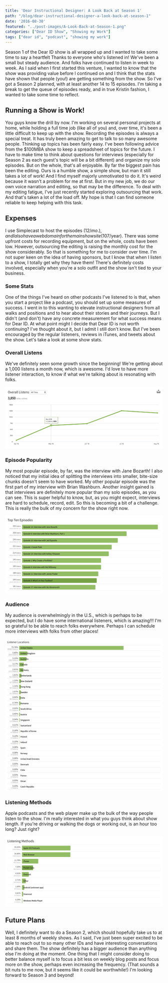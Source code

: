 ```yaml
---
title: 'Dear Instructional Designer: A Look Back at Season 1'
path: "/blog/dear-instructional-designer-a-look-back-at-season-1"
date: '2016-08-30'
featured: "../post-images/A-Look-Back-at-Season-1.png"
categories: ["Dear ID Show", "Showing my Work"]
tags: ["dear id", "podcast", "showing my work"]
---
```


Season 1 of the Dear ID show is all wrapped up and I wanted to take some time to say a heartfelt Thanks to everyone who's listened in! We've been a small but steady audience. And folks have continued to listen in week to week. As I said when I first started this venture, I wanted to know that the show was providing value before I continued on and I think that the stats have shown that people (you!) are getting something from the show. So I've got a Season 2 planned, with at least another 14 to 15 episodes. I'm taking a break to get the queue of episodes ready, and in true Kristin fashion, I wanted to take some time to reflect.

## Running a Show is Work!

You guys know the drill by now. I'm working on several personal projects at home, while holding a full time job (like all of you) and, over time, it's been a little difficult to keep up with the show. Recording the episodes is always a special treat. It has truly been amazing to get to talk to so many awesome people. Thinking up topics has been fairly easy. I've been following advice from the $100MBA show to keep a spreadsheet of topics for the future. I have to make time to think about questions for interviews (especially for Season 2 as each guest's topic will be a bit different) and organize my solo episodes. But on the whole, that's all enjoyable. By far the biggest pain has been the editing. Ours is a humble show, a simple show, but man it still takes a lot of work! And I find myself majorly unmotivated to do it. It's weird because it wasn't a problem for me at first. But in my new job, we do our own voice narration and editing, so that may be the difference. To deal with my editing fatigue, I've just recently started exploring outsourcing that work. And that's taken a lot of the load off. My hope is that I can find someone reliable to keep helping with this task.

## Expenses

I use Simplecast to host the episodes ($12/mo.), and I also have a web domain for the main show site ($107/year). There was some upfront costs for recording equipment, but on the whole, costs have been low. However, outsourcing the editing is raising the monthly cost for the show considerably. So that is something for me to consider over time. I'm not super keen on the idea of having sponsors, but I know that when I listen to a show, I totally get why they have them! There's definitely costs involved, especially when you're a solo outfit and the show isn't tied to your business.

### Some Stats

One of the things I've heard on other podcasts I've listened to is that, when you start a project like a podcast, you should set up some measures of success. I went in to this wanting to elevate instructional designers from all walks and positions and to hear about their stories and their journeys. But I didn't (and don't) have any concrete measurement for what success means for Dear ID. At what point might I decide that Dear ID is not worth continuing? I've thought about it, but I admit I still don't know. But I've been encouraged by the regular listeners, reviews in iTunes, and tweets about the show. Let's take a look at some show stats.

### Overall Listens

We've definitely seen some growth since the beginning! We're getting about a 1,000 listens a month now, which is awesome. I'd love to have more listener interaction, to know if what we're talking about is resonating with folks.

![Overall listens stats](../post-images/Screen-Shot-2016-08-28-at-10.35.51-PM.png)

### Episode Popularity

My most popular episode, by far, was the interview with Jane Bozarth! I also noticed that my initial idea of splitting the interviews into smaller, bite-size chunks doesn't seem to have worked. My other popular episode was the first part of my interview with Brian Washburn. Another insight gained is that interviews are definitely more popular than my solo episodes, as you can see. This is super helpful to know, but, as you might expect, interviews are hard to schedule, record, edit. So this is becoming a bit of a challenge. This is really the bulk of my concern for the show right now.

![Top Ten Episodes](../post-images/Screen-Shot-2016-08-28-at-10.36.12-PM.png)

### Audience

My audience is overwhelmingly in the U.S., which is perhaps to be expected, but I do have some international listeners, which is amazing!!! I'm so grateful to be able to reach folks everywhere. Perhaps I can schedule more interviews with folks from other places!

![Listener Locations](../post-images/Screen-Shot-2016-08-28-at-10.36.48-PM.png)

### Listening Methods

Apple podcasts and the web player make up the bulk of the way people listen to the show. I'm really interested in what you guys think about show length. If you're driving or walking the dogs or working out, is an hour too long? Just right?

![Listening methods](../post-images/Screen-Shot-2016-08-28-at-10.37.03-PM.png)

## Future Plans

Well, I definitely want to do a Season 2, which should hopefully take us to at least 8 months of weekly shows. As I said, I've just been super excited to be able to reach out to so many other IDs and have interesting conversations and share them. The show definitely has a bigger audience than anything else I'm doing at the moment. One thing that I might consider doing to better balance myself is to focus a bit less on weekly blog posts and focus more on the show, perhaps even increasing the frequency. (That sounds a bit nuts to me now, but it seems like it could be worthwhile!) I'm looking forward to Season 3 and beyond!
